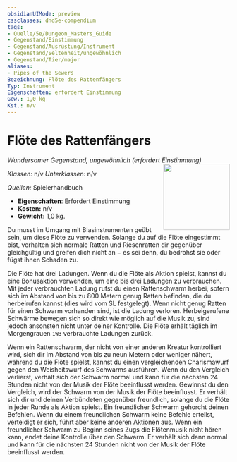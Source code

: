 ```yaml
---
obsidianUIMode: preview
cssclasses: dnd5e-compendium
tags:
- Quelle/5e/Dungeon_Masters_Guide
- Gegenstand/Einstimmung
- Gegenstand/Ausrüstung/Instrument
- Gegenstand/Seltenheit/ungewöhnlich
- Gegenstand/Tier/major
aliases: 
- Pipes of the Sewers
Bezeichnung: Flöte des Rattenfängers
Typ: Instrument
Eigenschaften: erfordert Einstimmung
Gew.: 1,0 kg
Kst.: n/v
---
```

# Flöte des Rattenfängers
*Wundersamer Gegenstand, ungewöhnlich (erfordert Einstimmung)*  
<img src="Symbolik/Gegenstände.webp" align="right" width="150">

_Klassen:_ n/v 
_Unterklassen:_  n/v

_Quellen:_ Spielerhandbuch

- **Eigenschaften**: Erfordert Einstimmung
- **Kosten:** n/v
- **Gewicht:** 1,0 kg.

Du musst im Umgang mit Blasinstrumenten geübt sein, um diese Flöte zu verwenden. Solange du auf die Flöte eingestimmt bist, verhalten sich normale Ratten und Riesenratten dir gegenüber gleichgültig und greifen dich nicht an − es sei denn, du bedrohst sie oder fügst ihnen Schaden zu.

Die Flöte hat drei Ladungen. Wenn du die Flöte als Aktion spielst, kannst du eine Bonusaktion verwenden, um eine bis drei Ladungen zu verbrauchen. Mit jeder verbrauchten Ladung rufst du einen Rattenschwarm herbei, sofern sich im Abstand von bis zu 800 Metern genug Ratten befinden, die du herbeirufen kannst (dies wird vom SL festgelegt). Wenn nicht genug Ratten für einen Schwarm vorhanden sind, ist die Ladung verloren. Herbeigerufene Schwärme bewegen sich so direkt wie möglich auf die Musik zu, sind jedoch ansonsten nicht unter deiner Kontrolle. Die Flöte erhält täglich im Morgengrauen `1W3` verbrauchte Ladungen zurück.

Wenn ein Rattenschwarm, der nicht von einer anderen Kreatur kontrolliert wird, sich dir im Abstand von bis zu neun Metern oder weniger nähert, während du die Flöte spielst, kannst du einen vergleichenden Charismawurf gegen den Weisheitswurf des Schwarms ausführen. Wenn du den Vergleich verlierst, verhält sich der Schwarm normal und kann für die nächsten 24 Stunden nicht von der Musik der Flöte beeinflusst werden. Gewinnst du den Vergleich, wird der Schwarm von der Musik der Flöte beeinflusst. Er verhält sich dir und deinen Verbündeten gegenüber freundlich, solange du die Flöte in jeder Runde als Aktion spielst. Ein freundlicher Schwarm gehorcht deinen Befehlen. Wenn du einem freundlichen Schwarm keine Befehle erteilst, verteidigt er sich, führt aber keine anderen Aktionen aus. Wenn ein freundlicher Schwarm zu Beginn seines Zugs die Flötenmusik nicht hören kann, endet deine Kontrolle über den Schwarm. Er verhält sich dann normal und kann für die nächsten 24 Stunden nicht von der Musik der Flöte beeinflusst werden.